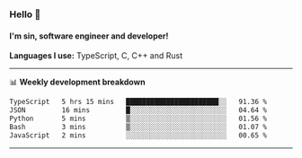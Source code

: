 ### Hello 👋
#### I'm sin, software engineer and developer!

**Languages I use:** TypeScript, C, C++ and Rust

---
📊 **Weekly development breakdown**

<!--START_SECTION:waka-->

```txt
TypeScript   5 hrs 15 mins   ███████████████████████░░   91.36 %
JSON         16 mins         █░░░░░░░░░░░░░░░░░░░░░░░░   04.64 %
Python       5 mins          ▒░░░░░░░░░░░░░░░░░░░░░░░░   01.56 %
Bash         3 mins          ▒░░░░░░░░░░░░░░░░░░░░░░░░   01.07 %
JavaScript   2 mins          ░░░░░░░░░░░░░░░░░░░░░░░░░   00.65 %
```

<!--END_SECTION:waka-->

---
